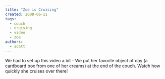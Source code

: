 ```yaml
---
title: "Zoe is Cruising"
created: 2008-06-11
tags: 
  - couch
  - cruising
  - video
  - zoe
authors: 
  - scott
---
```


  

We had to set up this video a bit - We put her favorite object of day (a cardboard box from one of her creams) at the end of the couch. Watch how quickly she cruises over there!
